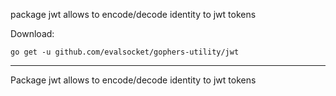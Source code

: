 package jwt allows to encode/decode identity to jwt tokens

Download:
```shell
go get -u github.com/evalsocket/gophers-utility/jwt
```

* * *
Package jwt allows to encode/decode identity to jwt tokens
